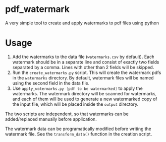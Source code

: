 # pdf_watermark
A very simple tool to create and apply watermarks to pdf files using python

# Usage

1. Add the watermarks to the data file (`watermarks.csv` by default). Each watermark should be in a separate line and consist of exactly two fields separated by a comma. Lines with other than 2 fields will be skipped.
2. Run the `create_watermarks.py` script. This will create the watermark pdfs in the `watermarks` directory. By default, watermark files will be named using the second field in the data file.
3. Use `apply_watermarks.py [pdf to be watermarked]` to apply the watermarks. The watermark directory will be scanned for watermarks, and each of them will be used to generate a new watermarked copy of the input file, which will be placed inside the `output` directory.

The two scripts are independent, so that watermarks can be added/replaced manually before application.

The watermark data can be programatically modified before writing the watermark file. See the `transform_data()` function in the creation script.


